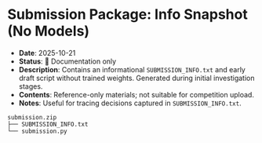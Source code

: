 # Submission Package: Info Snapshot (No Models)

- **Date**: 2025-10-21
- **Status**: 📄 Documentation only
- **Description**: Contains an informational `SUBMISSION_INFO.txt` and early draft script without trained weights. Generated during initial investigation stages.
- **Contents**: Reference-only materials; not suitable for competition upload.
- **Notes**: Useful for tracing decisions captured in `SUBMISSION_INFO.txt`.

```text
submission.zip
├── SUBMISSION_INFO.txt
└── submission.py
```
